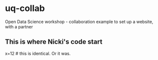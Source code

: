 # uq-collab
Open Data Science workshop - collaboration example to set up a website, with a partner

## This is where Nicki's code start


x=12  # this is identical. Or it was. 




